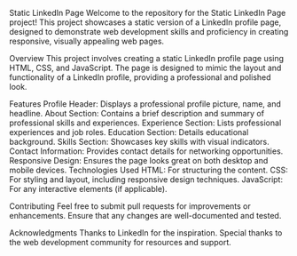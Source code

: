 Static LinkedIn Page
Welcome to the repository for the Static LinkedIn Page project! This project showcases a static version of a LinkedIn profile page, designed to demonstrate web development skills and proficiency in creating responsive, visually appealing web pages.

Overview
This project involves creating a static LinkedIn profile page using HTML, CSS, and JavaScript. The page is designed to mimic the layout and functionality of a LinkedIn profile, providing a professional and polished look.

Features
Profile Header: Displays a professional profile picture, name, and headline.
About Section: Contains a brief description and summary of professional skills and experiences.
Experience Section: Lists professional experiences and job roles.
Education Section: Details educational background.
Skills Section: Showcases key skills with visual indicators.
Contact Information: Provides contact details for networking opportunities.
Responsive Design: Ensures the page looks great on both desktop and mobile devices.
Technologies Used
HTML: For structuring the content.
CSS: For styling and layout, including responsive design techniques.
JavaScript: For any interactive elements (if applicable).

Contributing
Feel free to submit pull requests for improvements or enhancements. Ensure that any changes are well-documented and tested.

Acknowledgments
Thanks to LinkedIn for the inspiration.
Special thanks to the web development community for resources and support.
